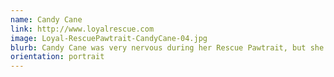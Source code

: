 ```yaml
---
name: Candy Cane
link: http://www.loyalrescue.com
image: Loyal-RescuePawtrait-CandyCane-04.jpg
blurb: Candy Cane was very nervous during her Rescue Pawtrait, but she did a great job and got lots of treats!
orientation: portrait
---
```

